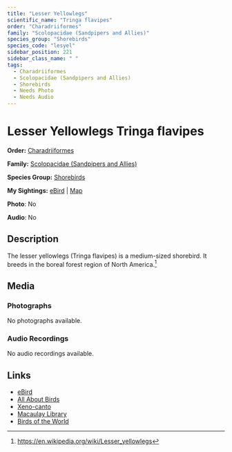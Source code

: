 ```yaml
---
title: "Lesser Yellowlegs"
scientific_name: "Tringa flavipes"
order: "Charadriiformes"
family: "Scolopacidae (Sandpipers and Allies)"
species_group: "Shorebirds"
species_code: "lesyel"
sidebar_position: 221
sidebar_class_name: " "
tags: 
  - Charadriiformes
  - Scolopacidae (Sandpipers and Allies)
  - Shorebirds
  - Needs Photo
  - Needs Audio
---
```


# Lesser Yellowlegs <span className='sci_name'>Tringa flavipes</span>

**Order:** [Charadriiformes](/tags/charadriiformes)

**Family:** [Scolopacidae (Sandpipers and Allies)](/tags/scolopacidae-sandpipers-and-allies)

**Species Group:** [Shorebirds](/tags/shorebirds)

**My Sightings:** [eBird](https://ebird.org/lifelist?r=world&time=life&spp=lesyel) | [Map](/map?species_code=lesyel)

**Photo**: No 

**Audio**: No

## Description
The lesser yellowlegs (Tringa flavipes) is a medium-sized shorebird. It breeds in the boreal forest region of North America.[^1]

[^1]: https://en.wikipedia.org/wiki/Lesser_yellowlegs

## Media
### Photographs
No photographs available.

### Audio Recordings
No audio recordings available.

## Links
* [eBird](https://ebird.org/species/lesyel) 
* [All About Birds](https://www.allaboutbirds.org/guide/lesyel) 
* [Xeno-canto](https://www.xeno-canto.org/species/tringa-flavipes) 
* [Macaulay Library](https://search.macaulaylibrary.org/catalog?taxonCode=lesyel&sort=rating_rank_desc)
* [Birds of the World](https://birdsoftheworld.org/bow/species/lesyel)
